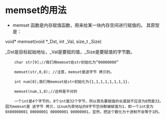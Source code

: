 # memset的用法
* memset 函数是内存赋值函数，用来给某一块内存空间进行赋值的。 其原型是：

void\* memset(void \*\_Dst, int  \_Val, size_t \_Size)


\_Dst是目标起始地址，\_Val是要赋的值，\_Size是要赋值的字节数。
 
		char str[9];//我们用memset给str初始化为“00000000”

        memset(str,0,8); //注意，memset是逐字节 拷贝的。

		int num[8];我们用memset给str初始化为{1,1,1,1,1,1,1,1}，

       	memset(num,1,8);//这样是不对的
		
		一个int是4个字节的，8个int是32个字节，所以首先要赋值的长度就不应该为8而是32。因为memset是 逐字节 拷贝，以num为首地址的8字节空间都被赋值为1，即一个int变为0X00000001 00000001 00000001 00000001，显然，把这个数化为十进制不会等于1的。